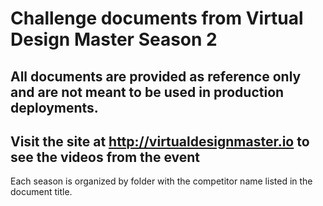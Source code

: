 # Challenge documents from Virtual Design Master Season 2

## All documents are provided as reference only and are not meant to be used in production deployments.  

## Visit the site at http://virtualdesignmaster.io to see the videos from the event

Each season is organized by folder with the competitor name listed in the document title. 
